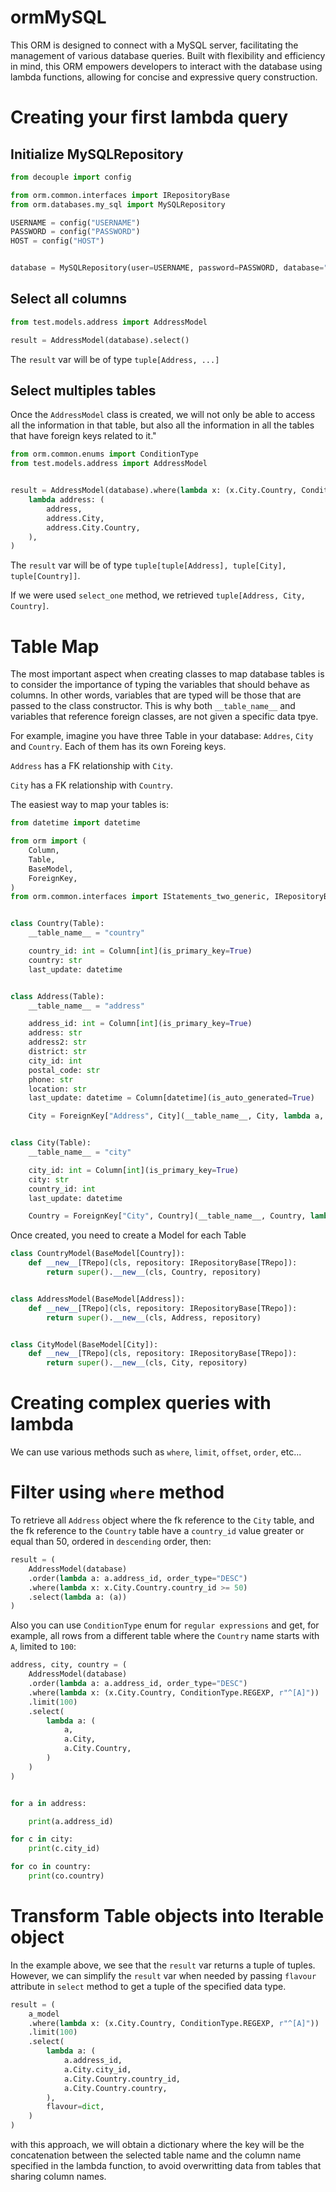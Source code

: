# ormMySQL
This ORM is designed to connect with a MySQL server, facilitating the management of various database queries. Built with flexibility and efficiency in mind, this ORM empowers developers to interact with the database using lambda functions, allowing for concise and expressive query construction. 

# Creating your first lambda query

## Initialize MySQLRepository
```python
from decouple import config

from orm.common.interfaces import IRepositoryBase
from orm.databases.my_sql import MySQLRepository

USERNAME = config("USERNAME")
PASSWORD = config("PASSWORD")
HOST = config("HOST")


database = MySQLRepository(user=USERNAME, password=PASSWORD, database="sakila", host=HOST)
```

## Select all columns
```python
from test.models.address import AddressModel

result = AddressModel(database).select()
```
The `result` var will be of type `tuple[Address, ...]` 

## Select multiples tables
Once the `AddressModel` class is created, we will not only be able to access all the information in that table, but also all the information in all the tables that have foreign keys related to it."

```python
from orm.common.enums import ConditionType
from test.models.address import AddressModel


result = AddressModel(database).where(lambda x: (x.City.Country, ConditionType.REGEXP, r"^[aA]")).select(
    lambda address: (
        address,
        address.City,
        address.City.Country,
    ),
)
```
The `result` var will be of type `tuple[tuple[Address], tuple[City], tuple[Country]]`.

If we were used `select_one` method, we retrieved `tuple[Address, City, Country]`.




# Table Map
The most important aspect when creating classes to map database tables is to consider the importance of typing the variables that should behave as columns. In other words, variables that are typed will be those that are passed to the class constructor. This is why both `__table_name__` and variables that reference foreign classes, are not given a specific data tpye.

For example, imagine you have three Table in your database: `Addres`, `City` and `Country`. Each of them has its own Foreing keys.

`Address` has a FK relationship with `City`.

`City` has a FK relationship with `Country`.

The easiest way to map your tables is:

```python
from datetime import datetime

from orm import (
    Column,
    Table,
    BaseModel,
    ForeignKey,
)
from orm.common.interfaces import IStatements_two_generic, IRepositoryBase


class Country(Table):
    __table_name__ = "country"

    country_id: int = Column[int](is_primary_key=True)
    country: str
    last_update: datetime


class Address(Table):
    __table_name__ = "address"

    address_id: int = Column[int](is_primary_key=True)
    address: str
    address2: str
    district: str
    city_id: int
    postal_code: str
    phone: str
    location: str
    last_update: datetime = Column[datetime](is_auto_generated=True)

    City = ForeignKey["Address", City](__table_name__, City, lambda a, c: a.city_id == c.city_id)


class City(Table):
    __table_name__ = "city"

    city_id: int = Column[int](is_primary_key=True)
    city: str
    country_id: int
    last_update: datetime

    Country = ForeignKey["City", Country](__table_name__, Country, lambda ci, co: ci.country_id == co.country_id)
```

Once created, you need to create a Model for each Table

```python
class CountryModel(BaseModel[Country]):
    def __new__[TRepo](cls, repository: IRepositoryBase[TRepo]):
        return super().__new__(cls, Country, repository)


class AddressModel(BaseModel[Address]):
    def __new__[TRepo](cls, repository: IRepositoryBase[TRepo]):
        return super().__new__(cls, Address, repository)


class CityModel(BaseModel[City]):
    def __new__[TRepo](cls, repository: IRepositoryBase[TRepo]):
        return super().__new__(cls, City, repository)
```

# Creating complex queries with lambda

We can use various methods such as `where`, `limit`, `offset`, `order`, etc... 

# Filter using `where` method
To retrieve all `Address` object where the fk reference to the `City` table, and the fk reference to the `Country` table have a `country_id` value greater or equal than 50, ordered in `descending` order, then:

```python
result = (
    AddressModel(database)
    .order(lambda a: a.address_id, order_type="DESC")
    .where(lambda x: x.City.Country.country_id >= 50)
    .select(lambda a: (a))
)

```
Also you can use `ConditionType` enum for `regular expressions` and get, for example, all rows from a different table where the `Country` name starts with `A`, limited to `100`:


```python
address, city, country = (
    AddressModel(database)
    .order(lambda a: a.address_id, order_type="DESC")
    .where(lambda x: (x.City.Country, ConditionType.REGEXP, r"^[A]"))
    .limit(100)
    .select(
        lambda a: (
            a,
            a.City,
            a.City.Country,
        )
    )
)


for a in address:

    print(a.address_id)

for c in city:
    print(c.city_id)

for co in country:
    print(co.country)
```

# Transform Table objects into Iterable object
In the example above, we see that the `result` var returns a tuple of tuples. However, we can simplify the `result` var when needed by passing `flavour` attribute in `select` method to get a tuple of the specified data type.

```python
result = (
    a_model
    .where(lambda x: (x.City.Country, ConditionType.REGEXP, r"^[A]"))
    .limit(100)
    .select(
        lambda a: (
            a.address_id,
            a.City.city_id,
            a.City.Country.country_id,
            a.City.Country.country,
        ),
        flavour=dict,
    )
)
```

with this approach, we will obtain a dictionary where the key will be the concatenation between the selected table name and the column name specified in the lambda function, to avoid overwritting data from tables that sharing column names.

